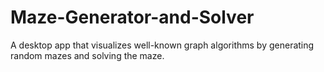 # Maze-Generator-and-Solver
A desktop app that visualizes well-known graph algorithms by generating random mazes and solving the maze.
